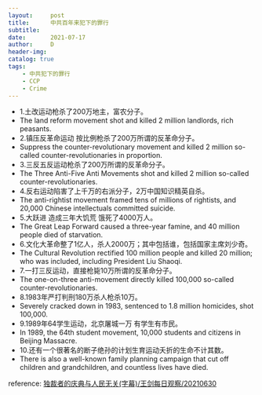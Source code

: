```yaml
---
layout:     post
title:      中共百年来犯下的罪行
subtitle:   
date:       2021-07-17
author:     D
header-img: 
catalog: true
tags:
    - 中共犯下的罪行
    - CCP
    - Crime
---
```


- 1.土改运动枪杀了200万地主，富农分子。
- The land reform movement shot and killed 2 million landlords, rich peasants.
- 2.镇压反革命运动 按比例枪杀了200万所谓的反革命分子。
- Suppress the counter-revolutionary movement and killed 2 million so-called counter-revolutionaries in proportion.
- 3.三反五反运动枪杀了200万所谓的反革命分子。
- The Three Anti-Five Anti Movements shot and killed 2 million so-called counter-revolutionaries.
- 4.反右运动陷害了上千万的右派分子，2万中国知识精英自杀。
- The anti-rightist movement framed tens of millions of rightists, and 20,000 Chinese intellectuals committed suicide.
- 5.大跃进 造成三年大饥荒 饿死了4000万人。
- The Great Leap Forward caused a three-year famine, and 40 million people died of starvation.
- 6.文化大革命整了1亿人，杀人2000万；其中包括谁，包括国家主席刘少奇。
- The Cultural Revolution rectified 100 million people and killed 20 million; who was included, including President Liu Shaoqi.
- 7.一打三反运动，直接枪毙10万所谓的反革命分子。
- The one-on-three anti-movement directly killed 100,000 so-called counter-revolutionaries.
- 8.1983年严打判刑180万杀人枪杀10万。
- Severely cracked down in 1983, sentenced to 1.8 million homicides, shot 100,000.
- 9.1989年64学生运动，北京屠城一万 有学生有市民。
- In 1989, the 64th student movement, 10,000 students and citizens in Beijing Massacre.
- 10.还有一个很著名的断子绝孙的计划生育运动夭折的生命不计其数。
- There is also a well-known family planning campaign that cut off children and grandchildren, and countless lives have died.


reference: [独裁者的庆典与人民无关(字幕)/王剑每日观察/20210630](https://www.youtube.com/watch?v=egVvptRsTa0)
